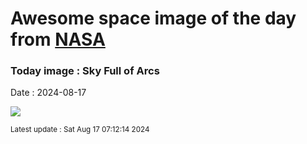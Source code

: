 
# Awesome space image of the day from [NASA](https://api.nasa.gov/)

### Today image : Sky Full of Arcs
Date : 2024-08-17

![](https://apod.nasa.gov/apod/image/2408/RocketGannaway_1100c.jpg)

<small>Latest update : Sat Aug 17 07:12:14 2024</small>
        